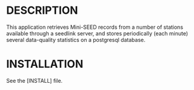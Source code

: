 
# DESCRIPTION

This application retrieves Mini-SEED records from a number of stations
available through a seedlink server, and stores periodically (each minute)
several data-quality statistics on a postgresql database.

# INSTALLATION

See the [INSTALL] file.